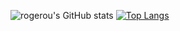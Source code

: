 ![rogerou's GitHub stats](https://github-readme-stats.vercel.app/api?username=rogerou)
[![Top Langs](https://github-readme-stats.vercel.app/api/top-langs/?username=rogerou)](https://github.com/rogerou)

<!--
**rogerou/rogerou** is a ✨ _special_ ✨ repository because its `README.md` (this file) appears on your GitHub profile.

Here are some ideas to get you started:

- 🔭 I’m currently working on ...
- 🌱 I’m currently learning ...
- 👯 I’m looking to collaborate on ...
- 🤔 I’m looking for help with ...
- 💬 Ask me about ...
- 📫 How to reach me: ...
- 😄 Pronouns: ...
- ⚡ Fun fact: ...
-->
